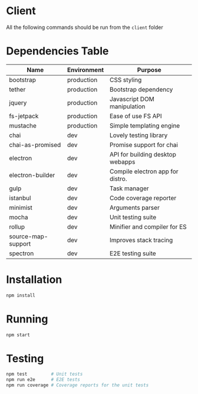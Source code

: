 # Client

All the following commands should be run from the `client` folder

# Dependencies Table

|         Name         | Environment |              Purpose             |
|----------------------|-------------|----------------------------------|
| bootstrap            | production  | CSS styling                      |
| tether               | production  | Bootstrap dependency             |
| jquery               | production  | Javascript DOM manipulation      |
| fs-jetpack           | production  | Ease of use FS API               |
| mustache             | production  | Simple templating engine         |
| chai                 | dev         | Lovely testing library           |
| chai-as-promised     | dev         | Promise support for chai         |
| electron             | dev         | API for building desktop webapps |
| electron-builder     | dev         | Compile electron app for distro. |
| gulp                 | dev         | Task manager                     |
| istanbul             | dev         | Code coverage reporter           |
| minimist             | dev         | Arguments parser                 |
| mocha                | dev         | Unit testing suite               |
| rollup               | dev         | Minifier and compiler for ES     |
| source-map-support   | dev         | Improves stack tracing           |
| spectron             | dev         | E2E testing suite                |

# Installation

```bash
npm install
```

# Running

```bash
npm start
```

# Testing

```bash
npm test         # Unit tests
npm run e2e      # E2E tests
npm run coverage # Coverage reports for the unit tests
```
